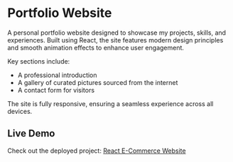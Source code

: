 # Portfolio Website

A personal portfolio website designed to showcase my projects, skills, and experiences. Built using React, the site features modern design principles and smooth animation effects to enhance user engagement.  

Key sections include:
- A professional introduction  
- A gallery of curated pictures sourced from the internet  
- A contact form for visitors  

The site is fully responsive, ensuring a seamless experience across all devices.  


## Live Demo

Check out the deployed project: [React E-Commerce Website](https://auxtine.github.io/portfolio-web/#/)